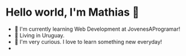 # Hello world, I'm Mathias 👋
- 🌱 I'm currently learning Web Development at JovenesAProgramar! 
- 📍  Living in Uruguay.
- 🦾 I'm very curious. I love to learn something new everyday!
- 
<!--
**na7hk3r/na7hk3r** is a ✨ _special_ ✨ repository because its `README.md` (this file) appears on your GitHub profile.

Here are some ideas to get you started:

- 🔭 I’m currently working on ...
- 🌱 I’m currently learning ...
- 👯 I’m looking to collaborate on ...
- 🤔 I’m looking for help with ...
- 💬 Ask me about ...
- 📫 How to reach me: ...
- 😄 Pronouns: ...
- ⚡ Fun fact: ...
-->
